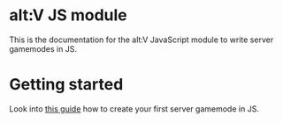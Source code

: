 # alt:V JS module
This is the documentation for the alt:V JavaScript module to write server gamemodes in JS.

# Getting started
Look into [this guide](articles/index.md) how to create your first server gamemode in JS.

